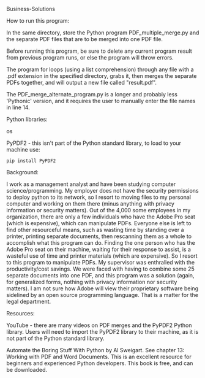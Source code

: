 Business-Solutions

How to run this program:

In the same directory, store the Python program PDF_multiple_merge.py and the separate PDF files that are to be merged into one PDF file.

Before running this program, be sure to delete any current program result from previous program runs, or else the program will throw errors.

The program for loops (using a list comprehension) through any file with a .pdf extension in the specified directory, grabs it, then merges the separate PDFs together, and will output a new file called "result.pdf".

The PDF_merge_alternate_program.py is a longer and probably less 'Pythonic' version, and it requires the user to manually enter the file names in line 14.



Python libraries:
	
os

PyPDF2 - this isn't part of the Python standard library, to load to your machine use:

	pip install PyPDF2



Background:

I work as a management analyst and have been studying computer science/programming.  My employer does not have the security permissions to deploy python to its network, so I resort to moving files to my personal computer and working on them there (minus anything with privacy information or security matters).  Out of the 4,000 some employees in my organization, there are only a few individuals who have the Adobe Pro seat (which is expensive), which can manipulate PDFs.  Everyone else is left to find other resourceful means, such as wasting time by standing over a printer, printing separate documents, then rescanning them as a whole to accomplish what this program can do.  Finding the one person who has the Adobe Pro seat on their machine, waiting for their response to assist, is a wasteful use of time and printer materials (which are expensive).  So I resort to this program to manipulate PDFs.  My supervisor was enthralled with the productivity/cost savings.  We were faced with having to combine some 25 separate documents into one PDF, and this program was a solution (again, for generalized forms, nothing with privacy information nor security matters).  I am not sure how Adobe will view their proprietary software being sidelined by an open source programming language.  That is a matter for the legal department.  



Resources:

YouTube - there are many videos on PDF merges and the PyPDF2 Python library.  Users will need to import the PyPDF2 library to their machine, as it is not part of the Python standard library.


Automate the Boring Stuff With Python by Al Sweigart.  See chapter 13: Working with PDF and Word Documents.  This is an excellent resource for beginners and experienced Python developers.  This book is free, and can be downloaded.
